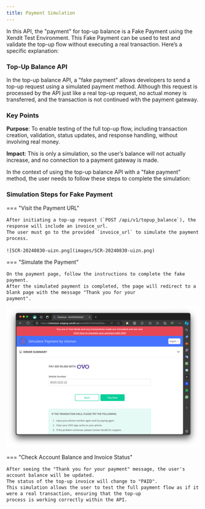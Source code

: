 ```yaml
---
title: Payment Simulation
---
```


In this API, the "payment" for top-up balance is a Fake Payment using the Xendit Test Environment. This Fake Payment can
be used to test and validate the top-up flow without executing a real transaction. Here’s a specific explanation:

### Top-Up Balance API

In the top-up balance API, a "fake payment" allows developers to send a top-up request using a simulated
payment method. Although this request is processed by the API just like a real top-up request, no actual money is
transferred, and the transaction is not continued with the payment gateway.

### Key Points

**Purpose**: To enable testing of the full top-up flow, including transaction creation, validation, status updates, and
response handling, without involving real money.

**Impact**: This is only a simulation, so the user’s balance will not actually increase, and no connection to a payment
gateway is made.

In the context of using the top-up balance API with a "fake payment" method, the user needs to follow these steps to
complete the simulation:

### Simulation Steps for Fake Payment

=== "Visit the Payment URL"

    After initiating a top-up request (`POST /api/v1/topup_balance`), the response will include an invoice_url.
    The user must go to the provided `invoice_url` to simulate the payment process.

    ![SCR-20240830-uizn.png](images/SCR-20240830-uizn.png)

=== "Simulate the Payment"

    On the payment page, follow the instructions to complete the fake payment.
    After the simulated payment is completed, the page will redirect to a blank page with the message "Thank you for your
    payment".

   ![SCR-20240830-ujbl.png](images/SCR-20240830-ujbl.png)

=== "Check Account Balance and Invoice Status"

    After seeing the "Thank you for your payment" message, the user's account balance will be updated.
    The status of the top-up invoice will change to "PAID".
    This simulation allows the user to test the full payment flow as if it were a real transaction, ensuring that the top-up
    process is working correctly within the API.
